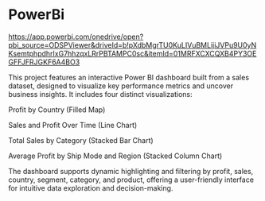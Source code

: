 # PowerBi
https://app.powerbi.com/onedrive/open?pbi_source=ODSPViewer&driveId=b!pXdbMgrTU0KuLIVuBMLijiJVPu9U0yNKsemtphpdhrIxG7hhzqxLRrPBTAMPC0sc&itemId=01MRFXCXCQXB4PY3OEGFFJFRJGKF6A4BO3

This project features an interactive Power BI dashboard built from a sales dataset, designed to visualize key performance metrics and uncover business insights. It includes four distinct visualizations:

Profit by Country (Filled Map)

Sales and Profit Over Time (Line Chart)

Total Sales by Category (Stacked Bar Chart)

Average Profit by Ship Mode and Region (Stacked Column Chart)

The dashboard supports dynamic highlighting and filtering by profit, sales, country, segment, category, and product, offering a user-friendly interface for intuitive data exploration and decision-making.
